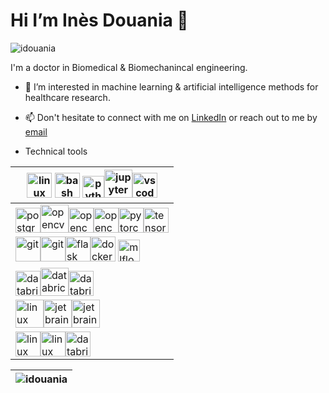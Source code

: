 # Hi I’m Inès Douania 👋
<p align="left">
    <img src="https://komarev.com/ghpvc/?username=idouania" alt="idouania" />
</p>

I'm a doctor in Biomedical & Biomechanincal engineering.  

- 👀 I’m interested in machine learning & artificial intelligence methods for healthcare research.  
- 📫 Don't hesitate to connect with me on <a href="https://www.linkedin.com/in/ines-douania-06b86b251/" target="blank">LinkedIn</a> or reach out to me by 
[email](mailto:ines.douania@gmail.com)  

- Technical tools 

| <img src="https://www.vectorlogo.zone/logos/linux/linux-ar21.svg" alt="linux" height="40"/> <img src="https://www.vectorlogo.zone/logos/gnu_bash/gnu_bash-official.svg" alt="bash" height="40"/> <img src="https://www.vectorlogo.zone/logos/python/python-official.svg" alt="python" height="35"/><img src="https://www.vectorlogo.zone/logos/jupyter/jupyter-ar21.svg" alt="jupyter" height="45"/><img src="https://www.vectorlogo.zone/logos/visualstudio_code/visualstudio_code-ar21.svg" alt="vscode" height="40"/>|
|-|
| <img src="https://www.vectorlogo.zone/logos/postgresql/postgresql-ar21.svg" alt="postgreSQL" height="40"/><img src="https://www.vectorlogo.zone/logos/apache_spark/apache_spark-ar21.svg" alt="opencv" height="45"/><img src="https://www.vectorlogo.zone/logos/numpy/numpy-ar21.svg" alt="opencv" height="40"/><img src="https://www.vectorlogo.zone/logos/opencv/opencv-ar21.svg" alt="opencv" height="40"/><img src="https://www.vectorlogo.zone/logos/pytorch/pytorch-icon.svg" alt="pytorch" height="40"/><img src="https://www.vectorlogo.zone/logos/tensorflow/tensorflow-ar21.svg" alt="tensorflow" height="40"/> |
| <img src="https://www.vectorlogo.zone/logos/git-scm/git-scm-ar21.svg" alt="git" height="40"/><img src="https://www.vectorlogo.zone/logos/gitlab/gitlab-ar21.svg" alt="git" height="40"/><img src="https://fastapi.tiangolo.com/img/logo-margin/logo-teal.png" alt="flask" height="40"/><img src="https://www.vectorlogo.zone/logos/docker/docker-official.svg" alt="docker" height="40"/> <img src="https://www.mlflow.org/docs/latest/_static/MLflow-logo-final-black.png" alt="mlflow" height="35"/>
| <img src="https://www.vectorlogo.zone/logos/microsoft_azure/microsoft_azure-ar21.svg" alt="databricks" height="40"/><img src="https://upload.wikimedia.org/wikipedia/commons/6/63/Databricks_Logo.png" alt="databricks" height="45"><img src="https://www.vectorlogo.zone/logos/json/json-ar21.svg" alt="databricks" height="40"/>|
| <img src="https://www.vectorlogo.zone/logos/atlassian_jira/atlassian_jira-ar21.svg" alt="linux" height="45"/><img src="https://www.vectorlogo.zone/logos/jetbrains/jetbrains-ar21.svg" alt="jetbrain" height="45"/><img src="https://upload.wikimedia.org/wikipedia/commons/2/21/Matlab_Logo.png" alt="jetbrain" height="45"/>|
| <img src="https://upload.wikimedia.org/wikipedia/commons/9/92/LaTeX_logo.svg" alt="linux" height="40"><img src="https://www.vectorlogo.zone/logos/microsoft/microsoft-ar21.svg" alt="linux" height="40"/><img src="https://www.vectorlogo.zone/logos/microsoft_powerbi/microsoft_powerbi-ar21.svg" alt="databricks" height="40"/> |  

| <img align="center" src="https://github-readme-stats.vercel.app/api?username=idouania&show_icons=true" alt="idouania" />                  |
| ----------------------------------------------------------------------------------------------------------------------------------------- |

